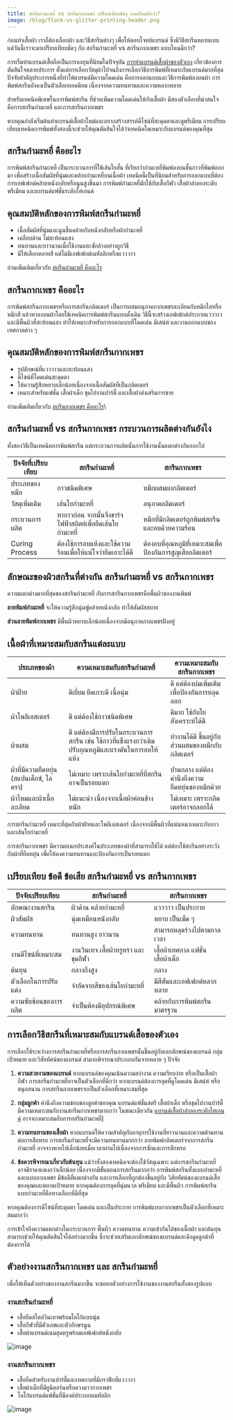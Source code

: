 ```yaml
---
title: สกรีนกำมะหยี่ vs สกรีนกากเพชร เปรียบเทียบชัดๆ แบบไหนดีกว่า?
image: /blog/flock-vs-glitter-printing-header.png
---
```


ก่อนทำเสื้อผ้า เราก็ต้องเลือกผ้า และวิธีสกรีนต่างๆ เพื่อให้ตอบโจทย์แบรนด์ ซึ่งมีวิธีสกรีนหลายแบบ แต่วันนี้เราจะมาเปรียบเทียบชัดๆ กับ สกรีนกำมะหยี่ vs สกรีนกากเพชร แบบไหนดีกว่า?

การเริ่มทำแบรนด์เสื้อถือเป็นการลงทุนที่นิยมในปัจจุบัน [การทำแบรนด์เสื้อผ้าของตัวเอง](/blog/how-to-start-your-own-tshirt-business) เกี่ยวข้องการตัดสินใจหลายประการ ตั้งแต่การเลือกวัสดุผ้าไปจนถึงการเลือกวิธีการพิมพ์ที่เหมาะกับแบรนด์มากที่สุด ปัจจัยสำคัญประการหนึ่งที่ทำให้แบรนด์มีความโดดเด่น คือการออกแบบและวิธีการพิมพ์ลงบนผ้า การพิมพ์สกรีนยังคงเป็นตัวเลือกยอดนิยม เนื่องจากความทนทานและความหลากหลาย

สำหรับเทคนิคพิเศษในการพิมพ์สกรีน ที่ช่วยเพิ่มความโดดเด่นให้กับเสื้อผ้า มีสองตัวเลือกที่น่าสนใจ คือการสกรีนกำมะหยี่ และการสกรีนกากเพชร

หากคุณกำลังเริ่มต้นทำแบรนด์เสื้อผ้าใหม่และอยากสร้างสรรค์ดีไซน์ที่สะดุดตาและดูพรีเมียม การเปรียบเทียบเทคนิคการพิมพ์ทั้งสองนี้จะช่วยให้คุณตัดสินใจได้ว่าเทคนิคใดเหมาะกับแบรนด์ของคุณที่สุด

## สกรีนกำมะหยี่ คืออะไร

การพิมพ์สกรีนกำมะหยี่ เป็นกระบวนการที่ใช้เส้นใยสั้น ที่เรียกว่ากำมะหยี่พิมพ์ลงบนชั้นกาวที่พิมพ์ออกมา เพื่อสร้างเนื้อสัมผัสที่นุ่มและคล้ายกำมะหยี่บนเนื้อผ้า เทคนิคนี้เป็นที่นิยมสำหรับการออกแบบที่ต้องการเอฟเฟกต์คล้ายหนังกลับหรือนูนสูงขึ้นมา การพิมพ์กำมะหยี่มักใช้กับเสื้อกีฬา เสื้อผ้าลำลองระดับพรีเมียม และแบรนด์แฟชั่นระดับไฮเอนด์

## คุณสมบัติหลักของการพิมพ์สกรีนกำมะหยี่

- เนื้อสัมผัสที่นุ่มและนูนขึ้นคล้ายกับหนังกลับหรือผ้ากำมะหยี่
- เคลือบด้าน ไม่สะท้อนแสง
- ทนทานและยาวนานเมื่อใช้งานและซักล้างอย่างถูกวิธี
- มีให้เลือกหลายสี แต่ไม่มีเอฟเฟกต์เมทัลลิกหรือแวววาว

อ่านเพิ่มเติมเกี่ยวกับ [สกรีนกำมะหยี่ คืออะไร](what-is-flock-screen)

## สกรีนกากเพชร คืออะไร

การพิมพ์สกรีนกากเพชรหรือการสกรีนกลิตเตอร์ เป็นการผสมอนุภาคกากเพชรละเอียดกับหมึกใสหรือหมึกสี แล้วทาลงบนผ้าโดยใช้เทคนิคการพิมพ์สกรีนแบบดั้งเดิม วิธีนี้จะสร้างเอฟเฟกต์ประกายแวววาว และมีพื้นผิวที่สะท้อนแสง ทำให้เหมาะสำหรับการออกแบบที่โดดเด่น มีเสน่ห์ และงานออกแบบของเทศกาลต่าง ๆ

## คุณสมบัติหลักของการพิมพ์สกรีนกากเพชร

- รูปลักษณ์ที่แวววาวและสะท้อนแสง
- ดีไซน์ที่โดดเด่นสะดุดตา
- ให้ความรู้สึกหยาบเล็กน้อยเนื่องจากเนื้อสัมผัสที่เป็นกลิตเตอร์
- เหมาะสำหรับแฟชั่น เสื้อผ้าเด็ก ชุดไปงานปาร์ตี้ และเสื้อผ้าส่งเสริมการขาย

อ่านเพิ่มเติมเกี่ยวกับ [สกรีนกากเพชร คืออะไร](/blog/what-is-glitter-flock-print)\

## สกรีนกำมะหยี่ vs สกรีนกากเพชร กระบวนการผลิตต่างกันยังไง

ทั้งสองวิธีเป็นเทคนิคการพิมพ์สกรีน แต่กระบวนการผลิตนั้นการใช้งานนั้นแตกต่างกันออกไป

| ปัจจัยที่เปรียบเทียบ | สกรีนกำมะหยี่                                              | สกรีนกากเพชร                                               |
| -------------------- | ---------------------------------------------------------- | ---------------------------------------------------------- |
| ประเภทของหมึก        | กาวชนิดพิเศษ                                               | หมึกผสมผงกลิตเตอร์                                         |
| วัสดุเพิ่มเติม       | เส้นใยกำมะหยี่                                             | อนุภาคกลิตเตอร์                                            |
| กระบวนการผลิต        | ทากาวก่อน จากนั้นจึงชาร์จไฟฟ้าสถิตย์เพื่อยึดเส้นใยกำมะหยี่ | หมึกที่มีกลิตเตอร์ถูกพิมพ์สกรีนและอบด้วยความร้อน           |
| Curing Process       | ต้องใช้การอบแห้งและใช้ความร้อนเพื่อให้แน่ใจว่ายึดเกาะได้ดี | ต้องอบที่อุณหภูมิที่เหมาะสมเพื่อป้องกันการสูญเสียกลิตเตอร์ |

## ลักษณะของผิวสกรีนที่ต่างกัน สกรีนกำมะหยี่ vs สกรีนกากเพชร

ความแตกต่างมากที่สุดของสกรีนกำมะหยี่ กับการสกรีนกากเพชรคือพื้นผิวของงานพิมพ์

**ลายพิมพ์กำมะหยี่** จะให้ความรู้สึกนุ่มฟูคล้ายหนังกลับ ทำให้สัมผัสสบาย

**ส่วนลายพิมพ์กากเพชร** มีพื้นผิวหยาบเล็กน้อยเนื่องจากมีอนุภาคกากเพชรฝังอยู่

## เนื้อผ้าที่เหมาะสมกับสกรีนแต่ละแบบ

| ประเภทของผ้า                             | ความเหมาะสมกับสกรีนกำมะหยี่                                                                           | ความเหมาะสมกับสกรีนกากเพชร                       |
| ---------------------------------------- | ----------------------------------------------------------------------------------------------------- | ------------------------------------------------ |
| ผ้าฝ้าย                                  | ดีเยี่ยม ยึดเกาะดี เนื้อนุ่ม                                                                          | ดี แต่ต้องบ่มเพิ่มเติมเพื่อป้องกันการหลุดลอก     |
| ผ้าโพลีเอสเตอร์                          | ดี แต่ต้องใช้กาวชนิดพิเศษ                                                                             | ดีมาก ใช้กับใยสังเคราะห์ได้ดี                    |
| ผ้าผสม                                   | ดี แต่ต้องมีการปรับในกระบวนการสกรีน เช่น ใช้กาวที่แข็งแรงกว่าเดิม ปรับอุณหภูมิและแรงดันในการอบให้แห้ง | ทำงานได้ดี ขึ้นอยู่กับส่วนผสมของหมึกกับกลิตเตอร์ |
| ผ้าที่มีความยืดหยุ่น (สแปนเด็กซ์, ไลครา) | ไม่เหมาะ เพราะเส้นใยกำมะหยี่ที่สกรีนอาจเป็นรอยแตก                                                     | ปานกลาง แต่ต้องคำนึงถึงความยืดหยุ่นของหมึกด้วย   |
| ผ้าไหมและผ้าเนื้อละเอียด                 | ไม่แนะนำ เนื่องจากเนื้อผ้าค่อนข้างหนัก                                                                | ไม่เหมาะ เพราะกลิตเตอร์อาจถลอกได้                |

การสกรีนกำมะหยี่ เหมาะที่สุดกับผ้าฝ้ายและโพลีเอสเตอร์ เนื่องจากมีพื้นผิวที่แน่นหนาเหมาะกับกาวและเส้นใยกำมะหยี่

การสกรีนกากเพชร มีความอเนกประสงค์ในประเภทของผ้าที่สามารถใช้ได้ แต่ต้องใช้สกรีนอย่างระวังกับผ้าที่ยืดหยุ่น เพื่อให้คงความทนทานและป้องกันการเป็นรอยแตก

## เปรียบเทียบ ข้อดี ข้อเสีย สกรีนกำมะหยี่ vs สกรีนกากเพชร

| ปัจจัยเปรียบเทียบ     | สกรีนกำมะหยี่                       | สกรีนกากเพชร                       |
| --------------------- | ----------------------------------- | ---------------------------------- |
| ลักษณะงานสกรีน        | ผิวด้าน คล้ายกำมะหยี่               | แวววาว เป็นประกาย                  |
| ผิวสัมผัส             | นุ่มเหมือนหนังกลับ                  | หยาบ เป็นเม็ด ๆ                    |
| ความทนทาน             | ทนทานสูง ยาวนาน                     | สามารถหลุดร่วงไปตามกาลเวลา         |
| งานดีไซน์ที่เหมาะสม   | งานวินเทจ เสื้อผ้าหรูหรา และชุดกีฬา | เสื้อผ้าเทศกาล แฟชั่น เสื้อผ้าเด็ก |
| ต้นทุน                | กลางถึงสูง                          | กลาง                               |
| ตัวเลือกในการปรับแต่ง | จำกัดจากสีของเส้นใยกำมะหยี่         | มีสีสันและเอฟเฟกต์หลากหลาย         |
| ความซับซ้อนของการผลิต | จำเป็นต้องมีอุปกรณ์พิเศษ            | คล้ายกับการพิมพ์สกรีนมาตรฐาน       |

## การเลือกวิธีสกรีนที่เหมาะสมกับแบรนด์เสื้อของตัวเอง

การเลือกใช้ระหว่างการสกรีนกำมะหยี่หรือการสกรีนกากเพชรนั้นขึ้นอยู่กับเอกลักษณ์ของแบรนด์ กลุ่มเป้าหมาย และวิสัยทัศน์ของแบรนด์ สามาถพิจารณาประกอบกันจากหลาย ๆ ปัจจัย

1. **ความสวยงามของแบรนด์** หากแบรนด์ของคุณเน้นความสง่างาม ความเรียบง่าย หรือเป็นเสื้อผ้ากีฬา การสกรีนกำมะหยี่อาจเป็นตัวเลือกที่ดีกว่า หากแบรนด์ต้องการลุคที่ดูโดดเด่น มีเสน่ห์ หรือสนุกสนาน การสกรีนกากเพชรจะเป็นตัวเลือกที่เหมาะสมที่สุด

2. **กลุ่มลูกค้า** คำนึงถึงความชอบของลูกค้าของคุณ แบรนด์แฟชั่นสตรี เสื้อผ้าเด็ก หรือชุดไปงานปาร์ตี้ มีความเหมาะสมกับงานสกรีนกากเพชรมากกว่า ในขณะเดียวกัน [แบรนด์เสื้อผ้าลำลองระดับไฮเอนด์](https://brandnameexchange.net/blog/bag/top-10-hi-end-brand/) อาจจะเหมาะสมกับการกสรีนกำมะหยี่]

3. **ความทนทานของเสื้อผ้า** หากแบรนด์ให้ความสำคัญกับอายุการใช้งานที่ยาวนานและความต้านทานต่อการสึกหรอ การสกรีนกำมะหยี่จะมีความทนทานมากกว่า ลายพิมพ์กลิตเตอร์จากการสกรีนกำมะหยี่ อาจจางหายไปเล็กน้อยเมื่อเวลาผ่านไปเนื่องจากการซักและการสึกหรอ

4. **ข้อควรพิจารณาเกี่ยวกับต้นทุน** แม้ว่าทั้งสองเทคนิคจะต้องใช้วัสดุเฉพาะ แต่การสกรีนกำมะหยี่ อาจมีราคาแพงกว่าเล็กน้อย เนื่องจากมีขั้นตอนการสกรีนมากกว่า
การพิมพ์สกรีนทั้งแบบกำมะหยี่ และแบบกากเพชร มีข้อดีที่แตกต่างกัน และการเลือกที่ถูกต้องขึ้นอยู่กับ วิสัยทัศน์ของแบรนด์เสื้อของคุณและตลาดเป้าหมาย หากคุณต้องการลุคที่นุ่มนวล พรีเมียม และมีพื้นผิว การพิมพ์สกรีนแบบกำมะหยี่คือทางเลือกที่ดีที่สุด 

หากคุณต้องการดีไซน์ที่สะดุดตา โดดเด่น และเป็นประกาย การพิมพ์แบบกากเพชรเป็นตัวเลือกที่เหมาะสมมากว่า 

การเข้าใจถึงความแตกต่างในกระบวนการ พื้นผิว ความทนทาน ความเข้ากันได้ของเนื้อผ้า และต้นทุน สามารถช่วยให้คุณตัดสินใจได้อย่างมากขึ้น ซึ่งจะช่วยเสริมเอกลักษณ์ของแบรนด์และดึงดูดลูกค้าที่ต้องการได้

## ตัวอย่างงานสกรีนกากเพชร และ สกรีนกำมะหยี่

เพื่อให้เห็นตัวอย่างของงานสกรีนมากขึ้น จะขอยกตัวอย่างการใช้งานของงานสกรีนทั้งสองรูปแบบ

### งานสกรีนกำมะหยี่

- เสื้อยืดสไตล์วินเทจพร้อมโลโก้แบบนุ่ม
- เสื้อกีฬาที่มีตัวเลขและตัวอักษรนูน
- เสื้อผ้าแบรนด์เนมสุดหรูพร้อมเอฟเฟกต์หนังกลับ

![image](/blog/flock-vs-glitter-printing-1.jpg)

### งานสกรีนกากเพชร

- เสื้อยืดสำหรับงานปาร์ตี้และเทศกาลที่มีกราฟิกที่แวววาว
- เสื้อผ้าเด็กที่มียูนิคอร์นหรือดวงดาวกากเพชร
- โลโก้แบรนด์แฟชั่นที่มีองค์ประกอบเมทัลลิก

![image](/blog/flock-vs-glitter-printing-2.png)



